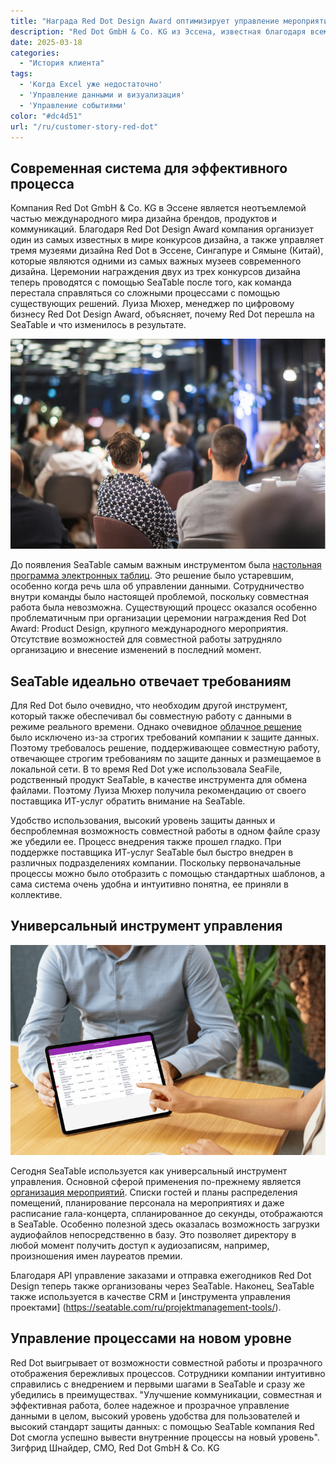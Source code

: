 ```yaml
---
title: "Награда Red Dot Design Award оптимизирует управление мероприятиями с помощью SeaTable"
description: "Red Dot GmbH & Co. KG из Эссена, известная благодаря всемирно известной премии Red Dot Design Award, произвела революцию и оптимизировала управление мероприятиями и заказами. Благодаря SeaTable Server команда получила преимущества прозрачных, эффективных и совместных рабочих процессов и управления данными в соответствии с GDPR."
date: 2025-03-18
categories: 
  - "История клиента"
tags: 
  - 'Когда Excel уже недостаточно'
  - 'Управление данными и визуализация'
  - 'Управление событиями'
color: "#dc4d51"
url: "/ru/customer-story-red-dot"
---
```


## Современная система для эффективного процесса

Компания Red Dot GmbH & Co. KG в Эссене является неотъемлемой частью международного мира дизайна брендов, продуктов и коммуникаций. Благодаря Red Dot Design Award компания организует один из самых известных в мире конкурсов дизайна, а также управляет тремя музеями дизайна Red Dot в Эссене, Сингапуре и Сямыне (Китай), которые являются одними из самых важных музеев современного дизайна. Церемонии награждения двух из трех конкурсов дизайна теперь проводятся с помощью SeaTable после того, как команда перестала справляться со сложными процессами с помощью существующих решений. Луиза Мюхер, менеджер по цифровому бизнесу Red Dot Design Award, объясняет, почему Red Dot перешла на SeaTable и что изменилось в результате.

![](Blog_reddot_I1.jpg)

До появления SeaTable самым важным инструментом была [настольная программа электронных таблиц](https://seatable.com/ru/excel-alternative/). Это решение было устаревшим, особенно когда речь шла об управлении данными. Сотрудничество внутри команды было настоящей проблемой, поскольку совместная работа была невозможна. Существующий процесс оказался особенно проблематичным при организации церемонии награждения Red Dot Award: Product Design, крупного международного мероприятия. Отсутствие возможностей для совместной работы затрудняло организацию и внесение изменений в последний момент.

## SeaTable идеально отвечает требованиям

Для Red Dot было очевидно, что необходим другой инструмент, который также обеспечивал бы совместную работу с данными в режиме реального времени. Однако очевидное [облачное решение](https://seatable.com/ru/cloud/) было исключено из-за строгих требований компании к защите данных. Поэтому требовалось решение, поддерживающее совместную работу, отвечающее строгим требованиям по защите данных и размещаемое в локальной сети. В то время Red Dot уже использовала SeaFile, родственный продукт SeaTable, в качестве инструмента для обмена файлами. Поэтому Луиза Мюхер получила рекомендацию от своего поставщика ИТ-услуг обратить внимание на SeaTable.

Удобство использования, высокий уровень защиты данных и беспроблемная возможность совместной работы в одном файле сразу же убедили ее. Процесс внедрения также прошел гладко. При поддержке поставщика ИТ-услуг SeaTable был быстро внедрен в различных подразделениях компании. Поскольку первоначальные процессы можно было отобразить с помощью стандартных шаблонов, а сама система очень удобна и интуитивно понятна, ее приняли в коллективе.

## Универсальный инструмент управления

![](3-SeaTable-erfuellt-die-Anforderungen-perfekt-1.jpg)

Сегодня SeaTable используется как универсальный инструмент управления. Основной сферой применения по-прежнему является [организация мероприятий](https://seatable.io/vorlage/fewxqfzbsxocskxl7hikqq/). Списки гостей и планы распределения помещений, планирование персонала на мероприятиях и даже расписание гала-концерта, спланированное до секунды, отображаются в SeaTable. Особенно полезной здесь оказалась возможность загрузки аудиофайлов непосредственно в базу. Это позволяет директору в любой момент получить доступ к аудиозаписям, например, произношения имен лауреатов премии.

Благодаря API управление заказами и отправка ежегодников Red Dot Design теперь также организованы через SeaTable. Наконец, SeaTable также используется в качестве CRM и [инструмента управления проектами] (https://seatable.com/ru/projektmanagement-tools/).

## Управление процессами на новом уровне

Red Dot выигрывает от возможности совместной работы и прозрачного отображения бережливых процессов. Сотрудники компании интуитивно справились с внедрением и первыми шагами в SeaTable и сразу же убедились в преимуществах. "Улучшение коммуникации, совместная и эффективная работа, более надежное и прозрачное управление данными в целом, высокий уровень удобства для пользователей и высокий стандарт защиты данных: с помощью SeaTable компания Red Dot смогла успешно вывести внутренние процессы на новый уровень". Зигфрид Шнайдер, CMO, Red Dot GmbH & Co. KG
